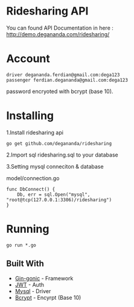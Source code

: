 # Ridesharing API

You can found API Documentation in here : http://demo.degananda.com/ridesharing/

# Account

```
driver degananda.ferdian@gmail.com:dega123
passenger ferdian.degananda@gmail.com:dega123
```

password encryoted with bcrypt (base 10).

# Installing

1.Install ridesharing api

```
go get github.com/degananda/ridesharing
```

2.Import sql  ridesharing.sql to your database

3.Setting mysql conneciton & database

model/connection.go

```
func DbConnect() {
	Db, err = sql.Open("mysql", "root@tcp(127.0.0.1:3306)/ridesharing")
}
```

# Running

```
go run *.go
```

## Built With

* [Gin-gonic](https://github.com/gin-gonic/gin) - Framework
* [JWT](http://github.com/dgrijalva/jwt-go) - Auth
* [Mysql](https://github.com/go-sql-driver/mysql) - Driver
* [Bcrypt](golang.org/x/crypto/bcrypt) - Encyrpt (Base 10)

